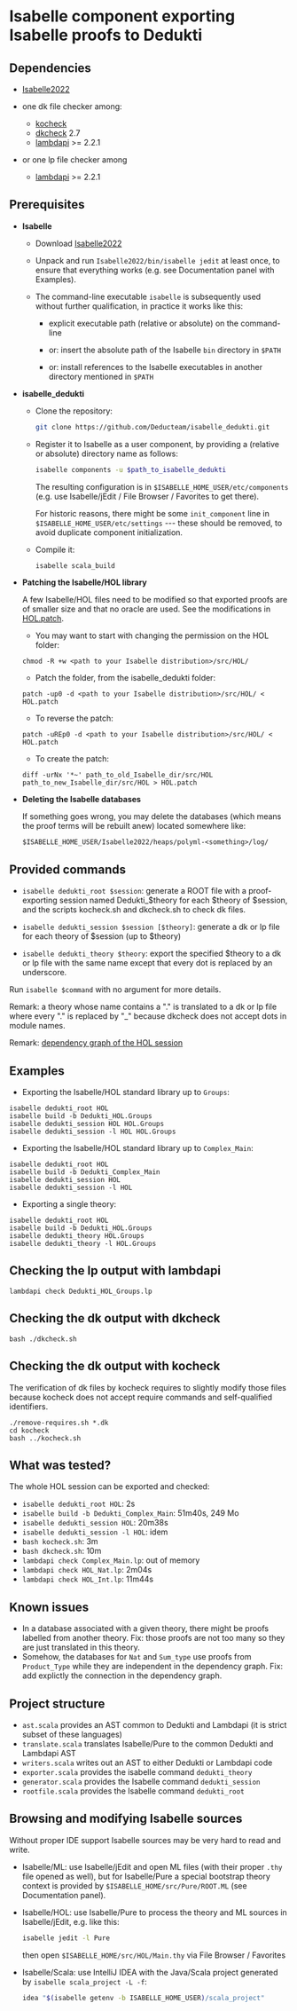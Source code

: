 # Isabelle component exporting Isabelle proofs to Dedukti

## Dependencies

* [Isabelle2022](https://isabelle.in.tum.de/website-Isabelle2022/dist/Isabelle2022_linux.tar.gz)

* one dk file checker among:

    - [kocheck](https://github.com/01mf02/kontroli-rs)
    - [dkcheck](https://github.com/Deducteam/Dedukti) 2.7
    - [lambdapi](https://github.com/Deducteam/lambdapi) >= 2.2.1

* or one lp file checker among

    - [lambdapi](https://github.com/Deducteam/lambdapi) >= 2.2.1


## Prerequisites

  * **Isabelle**

      - Download [Isabelle2022](https://isabelle.in.tum.de/website-Isabelle2022/dist/Isabelle2022_linux.tar.gz)

      - Unpack and run `Isabelle2022/bin/isabelle jedit` at least
        once, to ensure that everything works (e.g. see Documentation
        panel with Examples).

      - The command-line executable `isabelle` is subsequently used
        without further qualification, in practice it works like this:

          + explicit executable path (relative or absolute) on the command-line

          + or: insert the absolute path of the Isabelle `bin`
            directory in `$PATH`

          + or: install references to the Isabelle executables in
            another directory mentioned in `$PATH`

  * **isabelle_dedukti**

      - Clone the repository:
        ```bash
        git clone https://github.com/Deducteam/isabelle_dedukti.git
        ```

      - Register it to Isabelle as a user component, by providing a
        (relative or absolute) directory name as follows:
        ```bash
        isabelle components -u $path_to_isabelle_dedukti
        ```
        The resulting configuration is in `$ISABELLE_HOME_USER/etc/components`
        (e.g. use Isabelle/jEdit / File Browser / Favorites to get there).

        For historic reasons, there might be some `init_component`
        line in `$ISABELLE_HOME_USER/etc/settings` --- these should be
        removed, to avoid duplicate component initialization.

      - Compile it:
        ```bash
        isabelle scala_build
        ```

  * **Patching the Isabelle/HOL library**

    A few Isabelle/HOL files need to be modified so that exported proofs are of smaller size and that no oracle are used. See the modifications in [HOL.patch](https://github.com/Deducteam/isabelle_dedukti/blob/master/HOL.patch).
    
    - You may want to start with changing the permission on the HOL folder:

    ```
    chmod -R +w <path to your Isabelle distribution>/src/HOL/
    ```

    - Patch the folder, from the isabelle_dedukti folder:

    ```
    patch -up0 -d <path to your Isabelle distribution>/src/HOL/ < HOL.patch
    ```

    - To reverse the patch:

    ```
    patch -uREp0 -d <path to your Isabelle distribution>/src/HOL/ < HOL.patch
    ```

    - To create the patch:
    
    ```
    diff -urNx '*~' path_to_old_Isabelle_dir/src/HOL path_to_new_Isabelle_dir/src/HOL > HOL.patch
    ```

  * **Deleting the Isabelle databases**

    If something goes wrong, you may delete the databases (which means the proof terms will be rebuilt anew) located somewhere like:

    ```
    $ISABELLE_HOME_USER/Isabelle2022/heaps/polyml-<something>/log/
    ```

## Provided commands

- `isabelle dedukti_root $session`: generate a ROOT file with a proof-exporting session named Dedukti_$theory for each $theory of $session, and the scripts kocheck.sh and dkcheck.sh to check dk files.

- `isabelle dedukti_session $session [$theory]`: generate a dk or lp file for each theory of $session (up to $theory)

- `isabelle dedukti_theory $theory`: export the specified $theory to a dk or lp file with the same name except that every dot is replaced by an underscore.

Run `isabelle $command` with no argument for more details.

Remark: a theory whose name contains a "." is translated to a dk or lp file where every "." is replaced by "_" because dkcheck does not accept dots in module names.

Remark: [dependency graph of the HOL session](https://isabelle.in.tum.de/website-Isabelle2022/dist/library/HOL/HOL/session_graph.pdf)

## Examples

- Exporting the Isabelle/HOL standard library up to `Groups`:
```
isabelle dedukti_root HOL
isabelle build -b Dedukti_HOL.Groups
isabelle dedukti_session HOL HOL.Groups
isabelle dedukti_session -l HOL HOL.Groups
```
- Exporting the Isabelle/HOL standard library up to `Complex_Main`:
```
isabelle dedukti_root HOL
isabelle build -b Dedukti_Complex_Main
isabelle dedukti_session HOL
isabelle dedukti_session -l HOL
```
- Exporting a single theory:
```
isabelle dedukti_root HOL
isabelle build -b Dedukti_HOL.Groups
isabelle dedukti_theory HOL.Groups
isabelle dedukti_theory -l HOL.Groups
```

## Checking the lp output with lambdapi

```
lambdapi check Dedukti_HOL_Groups.lp
```

## Checking the dk output with dkcheck

```
bash ./dkcheck.sh
```

## Checking the dk output with kocheck

The verification of dk files by kocheck requires to slightly modify those files because kocheck does not accept require commands and self-qualified identifiers.

```
./remove-requires.sh *.dk
cd kocheck
bash ../kocheck.sh
```

## What was tested?

The whole HOL session can be exported and checked:
  * `isabelle dedukti_root HOL`: 2s
  * `isabelle build -b Dedukti_Complex_Main`: 51m40s, 249 Mo
  * `isabelle dedukti_session HOL`: 20m38s
  * `isabelle dedukti_session -l HOL`: idem
  * `bash kocheck.sh`: 3m
  * `bash dkcheck.sh`: 10m
  * `lambdapi check Complex_Main.lp`: out of memory
  * `lambdapi check HOL_Nat.lp`: 2m04s
  * `lambdapi check HOL_Int.lp`: 11m44s

## Known issues

  * In a database associated with a given theory, there might be proofs labelled from another theory. Fix: those proofs are not too many so they are just translated in this theory.
  * Somehow, the databases for `Nat` and `Sum_type` use proofs from `Product_Type` while they are independent in the dependency graph. Fix: add explictly the connection in the dependency graph.

## Project structure

- `ast.scala` provides an AST common to Dedukti and Lambdapi (it is strict subset of these languages)
- `translate.scala` translates Isabelle/Pure to the common Dedukti and Lambdapi AST
- `writers.scala` writes out an AST to either Dedukti or Lambdapi code
- `exporter.scala` provides the isabelle command `dedukti_theory`
- `generator.scala` provides the Isabelle command `dedukti_session`
- `rootfile.scala` provides the Isabelle command `dedukti_root`

## Browsing and modifying Isabelle sources

Without proper IDE support Isabelle sources may be very hard to read
and write.

* Isabelle/ML: use Isabelle/jEdit and open ML files (with their proper
  `.thy` file opened as well), but for Isabelle/Pure a special
  bootstrap theory context is provided by
  `$ISABELLE_HOME/src/Pure/ROOT.ML` (see Documentation panel).

* Isabelle/HOL: use Isabelle/Pure to process the theory and ML sources
  in Isabelle/jEdit, e.g. like this:
  ```bash
  isabelle jedit -l Pure
  ```
  then open `$ISABELLE_HOME/src/HOL/Main.thy` via File Browser / Favorites

* Isabelle/Scala: use IntelliJ IDEA with the Java/Scala project generated
  by `isabelle scala_project -L -f`:
  ```bash
  idea "$(isabelle getenv -b ISABELLE_HOME_USER)/scala_project"
  ```
